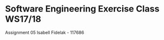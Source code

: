 Software Engineering Exercise Class WS17/18
===========================================

Assignment 05
Isabell Fidelak - 117686
